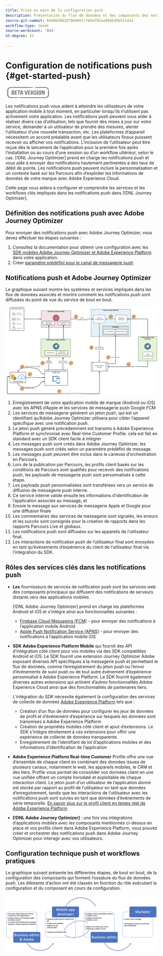 ```yaml
---
title: Prise en main de la configuration push
description: Présentation du flux de données et des composants des notifications push
source-git-commit: 03d003682d796906fcf89af02aa98d549b5214a3
workflow-type: tm+mt
source-wordcount: '843'
ht-degree: 1%

---
```


# Configuration de notifications push {#get-started-push}

![](assets/do-not-localize/badge.png)

Les notifications push vous aident à atteindre les utilisateurs de votre application mobile à tout moment, en particulier lorsqu’ils n’utilisent pas activement votre application. Les notifications push peuvent vous aider à réaliser divers cas d’utilisation, tels que fournir des mises à jour sur votre service, demander à un utilisateur de prendre des mesures, alerter l’utilisateur d’une nouvelle transaction, etc. Les plateformes d’appareil nécessitent un accord préalable avant que les utilisateurs finaux puissent recevoir ou afficher vos notifications. L’inclusion de l’utilisateur peut être reçue dès le lancement de l’application pour la première fois après l’installation ou au cours d’une session ou d’un workflow ultérieur, selon le cas. [!DNL Journey Optimizer] prend en charge les notifications push et vous aide à envoyer des notifications hautement pertinentes à des taux de débit de pointe. Les notifications push peuvent inclure la personnalisation et un contexte basé sur les Parcours afin d’exploiter les informations de données de votre marque avec Adobe Experience Cloud.

Cette page vous aidera à configurer et comprendre les services et les workflows clés impliqués dans les notifications push dans [!DNL Journey Optimizer].

## Définition des notifications push avec Adobe Journey Optimizer

Pour envoyer des notifications push avec Adobe Journey Optimizer, vous devez effectuer les étapes suivantes :

1. Consultez la documentation pour obtenir une configuration avec les [SDK mobiles Adobe Journey Optimizer et Adobe Experience Platform](https://aep-sdks.gitbook.io/docs/beta/adobe-journey-optimizer) dans votre application.
1. Créer [paramètre prédéfini pour le canal de messagerie push](configuration/message-presets.md)

## Notifications push et Adobe Journey Optimizer

Le graphique suivant montre les systèmes et services impliqués dans les flux de données associés et montre comment les notifications push sont diffusées du point de vue du service de bout en bout.

![](assets/push-flow.png)

1. Enregistrement de votre application mobile de marque (Android ou iOS) avec les APNS d’Apple et les services de messagerie push Google FCM
1. Les services de messagerie génèrent un jeton push, qui est un identifiant qu’Adobe Journey Optimizer utilisera pour cibler l’appareil spécifique avec une notification push.
1. Le jeton push généré précédemment est transmis à Adobe Experience Platform et synchronisé avec Real-time Customer Profile. cela est fait en standard avec un SDK client facile à intégrer
1. Les messages push sont créés dans Adobe Journey Optimizer, les messages push sont créés selon un paramètre prédéfini de message.
1. Les messages push peuvent être inclus dans le canevas d’orchestration en Parcours.
1. Lors de la publication par Parcours, les profils client basés sur les conditions de Parcours sont qualifiés pour recevoir des notifications push, les payloads de messagerie push sont personnalisés à cette étape.
1. Les payloads push personnalisées sont transférées vers un service de diffusion de messagerie push interne.
1. Ce service interne valide ensuite les informations d’identification de l’application associée au message, et
1. Envoie le message aux services de messagerie Apple et Google pour une diffusion finale
1. Les commentaires des services de messagerie sont signalés, les erreurs et les succès sont consignés pour la création de rapports dans les rapports Parcours Live et globaux.
1. Les notifications push sont diffusées sur les appareils de l’utilisateur final.
1. Les interactions de notification push de l’utilisateur final sont envoyées en tant qu’événements d’expérience du client de l’utilisateur final via l’intégration du SDK.

## Rôles des services clés dans les notifications push

* **Les** fournisseurs de services de notification push sont les services web des composants principaux qui diffusent des notifications de serveurs distants vers des applications mobiles.

   [!DNL Adobe Journey Optimizer]  prend en charge les plateformes Android et iOS et s’intègre ainsi aux fonctionnalités suivantes :
   * [Firebase Cloud Messaging (FCM)](https://firebase.google.com/docs/cloud-messaging)  - pour envoyer des notifications à l’application mobile Android
   * [Apple Push Notification Service (APNS)](https://developer.apple.com/library/archive/documentation/NetworkingInternet/Conceptual/RemoteNotificationsPG/APNSOverview.html)  - pour envoyer des notifications à l’application mobile iOS

* **SDK Adobe Experience Platform Mobile** qui fournit des API d’intégration côté client pour vos mobiles via des SDK compatibles Android et iOS. Le SDK fournit une extension Journey Optimizer Adobe exposant diverses API spécifiques à la messagerie push et permettant le flux de données, comme l’enregistrement du jeton push ou l’envoi d’événements de suivi push ou de tout autre événement d’expérience personnalisé à Adobe Experience Platform. Le SDK fournit également diverses autres extensions qui activent d’autres fonctionnalités Adobe Experience Cloud ainsi que des fonctionnalités de partenaires tiers.

   L’intégration du SDK nécessite également la configuration des services de collecte de données [Adobe Experience Platform](https://experienceleague.adobe.com/docs/launch/using/home.html) tels que :

   * Création d’un flux de données pour configurer les jeux de données de profil et d’événement d’expérience sur lesquels les données sont transmises à Adobe Experience Platform
   * Création de propriétés mobiles côté client et ajout d’extensions. Le SDK s’intègre étroitement à ces extensions pour offrir une expérience de collecte de données transparente.
   * Enregistrement de l’identifiant de lot d’applications mobiles et des informations d’identification de l’application

* **Adobe Experience Platform Real-time Customer**  Profile offre une vue d’ensemble de chaque client en combinant des données issues de plusieurs canaux, notamment le web, les appareils mobiles, le CRM et des tiers. Profile vous permet de consolider vos données client en une vue unifiée offrant un compte horodaté et exploitable de chaque interaction client. Le jeton push d’un utilisateur de l’application donné est stocké par rapport au profil de l’utilisateur en tant que données d’enregistrement, tandis que les interactions de l’utilisateur avec les notifications push sont suivies en tant que données d’événements de série temporelle. [En savoir plus sur le profil client en temps réel de Adobe Experience Platform](https://experienceleague.adobe.com/docs/experience-platform/profile/home.html?lang=fr)

* **[!DNL Adobe Journey Optimizer]** : une fois vos intégrations d’applications mobiles avec les composants mentionnés ci-dessus en place et vos profils client dans Adobe Experience Platform, vous pouvez créer et orchestrer des notifications push dans Adobe Journey Optimizer pour interagir avec vos utilisateurs.

## Configuration technique push et workflows pratiques

Le graphique suivant présente les différentes étapes, de bout en bout, de la configuration des composants qui forment l’ossature du flux de données push. Les éléments d’action ont été classés en fonction du rôle exécutant la configuration et du composant en cours de configuration.

![](assets/user-flow.png)

